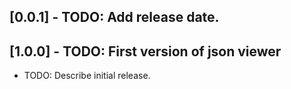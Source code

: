 ## [0.0.1] - TODO: Add release date.

## [1.0.0] - TODO: First version of json viewer

* TODO: Describe initial release.

